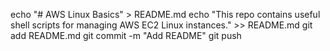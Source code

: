 echo "# AWS Linux Basics" > README.md
echo "This repo contains useful shell scripts for managing AWS EC2 Linux instances." >> README.md
git add README.md
git commit -m "Add README"
git push
